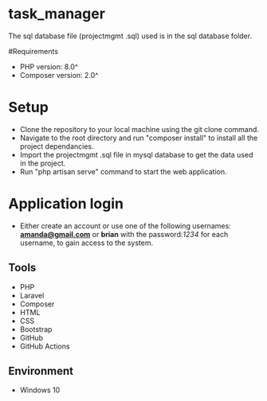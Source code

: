 # task_manager
The sql database file (projectmgmt .sql) used is in the sql database folder. 

#Requirements
- PHP version: 8.0^
- Composer version: 2.0^

# Setup
- Clone the repository to your local machine using the git clone command.
- Navigate to the root directory and run "composer install" to install all the project dependancies.
- Import the projectmgmt .sql file in mysql database to get the data used in the project.
- Run "php artisan serve" command to start the web application.

# Application login 
- Either create an account or use one of the following usernames: **amanda@gmail.com** or **brian** with the password:*1234* for each username, to gain access to the system.

## Tools
- PHP
- Laravel
- Composer
- HTML
- CSS
- Bootstrap
- GitHub
- GitHub Actions

## Environment
- Windows 10
